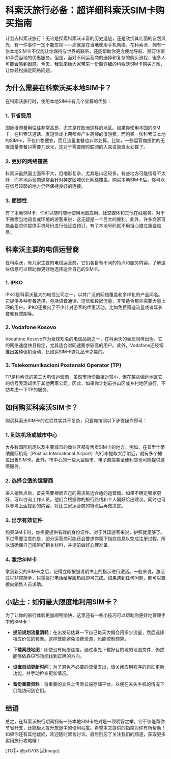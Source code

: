 # 科索沃旅行必备：超详细科索沃SIM卡购买指南

计划去科索沃旅行？无论是探索科索沃丰富的历史遗迹，还是欣赏其壮丽的自然风光，有一件事你一定不能忽视——那就是在当地使用手机网络。在科索沃，拥有一张本地SIM卡不仅能让你保持与世界的联系，还能帮助你更方便地导航、预订住宿和享受当地的优惠服务。但是，面对不同运营商的选择和复杂的购买流程，很多人可能会感到困惑。今天，我就来给大家带来一份超详细的科索沃SIM卡购买方案，让你轻松搞定网络问题。

## 为什么需要在科索沃买本地SIM卡？

在科索沃旅行时，使用本地SIM卡有几个显著的优势：

### 1. **节省费用**
国际漫游费用往往非常高昂，尤其是在欧洲这样的地区。如果你使用本国的SIM卡，在科索沃通话、发短信或上网都会产生高额的漫游费。而购买一张科索沃本地的SIM卡，不仅价格便宜，而且流量套餐也非常划算。比如，一些运营商提供的无限流量套餐只需要几欧元，这对于需要随时联网的人来说简直太划算了。

### 2. **更好的网络覆盖**
科索沃虽然国土面积不大，但地形复杂，尤其是山区较多。有些地方可能信号不太好，而本地运营商通常会针对特定区域优化网络覆盖。购买本地SIM卡后，你可以在信号较弱的地方仍然保持良好的连接。

### 3. **便捷性**
有了本地SIM卡，你可以随时随地使用地图应用、社交媒体和其他在线服务。对于不熟悉当地语言或环境的游客来说，这无疑是一个巨大的便利。此外，许多商家可能会要求你提供手机号码进行验证或预订，有了本地号码就不用担心错过重要信息。

## 科索沃主要的电信运营商

在科索沃，有几家主要的电信运营商，它们各自有不同的特点和服务内容。了解这些信息可以帮助你更好地选择适合自己的SIM卡。

### 1. **IPKO**
IPKO是科索沃最大的电信公司之一，以其广泛的网络覆盖和多样化的产品闻名。它提供多种套餐选择，包括语音通话、短信和数据流量，非常适合那些需要大量上网的用户。IPKO还推出了不少针对游客的优惠活动，比如免费赠送流量或者延长套餐有效期等。

### 2. **Vodafone Kosovo**
Vodafone Kosovo作为全球知名的电信品牌之一，在科索沃的表现同样出色。它的网络速度快且稳定，尤其适合对网速要求较高的用户。此外，Vodafone还经常推出各种促销活动，比如买SIM卡送礼品卡之类的。

### 3. **Telekomunikacioni Postanski Operator (TP)** 
TP是科索沃的第三大电信运营商，虽然市场份额相对较小，但在某些偏远地区它的信号表现却优于其他两家公司。因此，如果你计划前往山区或乡村地区旅行，不妨考虑一下TP的服务。

## 如何购买科索沃SIM卡？

购买科索沃SIM卡的过程其实并不复杂，只要你按照以下步骤操作即可：

### 1. **到达机场或城市中心**
大多数国际机场以及主要城市的商业区都有售卖SIM卡的地方。例如，在普里什蒂纳国际机场（Pristina International Airport）的行李提取大厅附近，就有多个摊位出售SIM卡。此外，市中心的一些大型超市、电子商店甚至便利店也可能提供这项服务。

### 2. **选择合适的运营商**
进入销售点后，首先需要根据自己的需求挑选合适的运营商。如果不确定哪家更好，可以咨询工作人员，他们会根据你的旅行路线和个人偏好给出建议。同时也可以参考上面提到的内容，对比三家运营商的特点后再做决定。

### 3. **出示有效证件**
购买SIM卡时，你需要提供有效的身份证件。对于外国游客来说，护照就足够了。不过需要注意的是，部分运营商可能还会要求你留下指纹信息以完成注册过程。所以请确保自己携带好相关材料，并提前做好心理准备。

### 4. **激活SIM卡**
拿到新买的SIM卡之后，记得立即按照说明书上的指示进行激活。一般来说，激活过程非常简单，只需拨打电话给客服热线即可完成。如果遇到任何问题，都可以直接向销售人员求助。

## 小贴士：如何最大限度地利用SIM卡？

为了让你的旅行体验更加顺畅愉快，这里还有一些小技巧可以帮助你更好地管理手中的SIM卡：

- **提前规划流量消耗**：在出发前估算一下自己每天大概会用多少流量，然后选择相应价位的套餐。这样既能避免浪费资源，也能控制预算。
  
- **下载离线地图**：即使没有网络连接，通过事先下载好目的地的地图文件，仍然能够依靠GPS功能找到正确的方向。

- **设置自动更新时间**：为了避免不必要的流量支出，请关闭应用程序的自动更新功能，并手动检查更新情况。

- **备份重要资料**：将重要的文件上传至云端存储平台，以便在丢失手机的情况下仍能访问到它们。

## 结语

总之，在科索沃旅行期间拥有一张本地SIM卡绝对是一项明智之举。它不仅能帮你节省开支，还能极大提升旅途中的便利程度。希望本文提供的指南对你有所帮助！如果你还有其他疑问，欢迎随时留言讨论。最后别忘了关注我们的频道，获取更多实用旅行攻略哦！

[TG💪+ @jx0703 ![Image](https://github.com/user-attachments/assets/dbca1d08-cadb-493c-b0ec-ad6f7a83f270)]